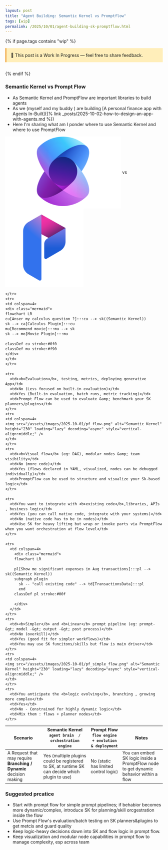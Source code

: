 ```yaml
---
layout: post
title: "Agent Building: Semantic Kernel vs Promptflow"
tags: [wip]
permalink: /2025/10/01/agent-building-sk-promptflow.html
---
```


{% if page.tags contains "wip" %}

<div style="background:#ffeeba; border-left:4px solid #f0ad4e; padding:1em; margin-bottom:2em;">
  🚧 This post is a Work In Progress — feel free to share feedback.
</div>
{% endif %}

### Semantic Kernel vs Prompt Flow

- As Semantic Kernel and PromptFlow are important libraries to build agents 
- As we (myself and my buddy ) are building [A personal finance app with Agents In-Built]({% link _posts/2025-10-02-how-to-design-an-app-with-agents.md %})
-  Here I'm sharing what am I ponder where to use Semantic Kernel and where to use PromptFlow

<img src="/assets/images/2025-10-01/sk.png" alt="Semantic Kernel" height="230" loading="lazy" decoding="async" style="vertical-align:middle;" />
 vs 
<img src="/assets/images/2025-10-01/pf.svg" alt="PromptFlow" height="250" loading="lazy" decoding="async" style="vertical-align:middle;" />

<table>
  <thead>
    <tr>
      <th>Scenario</th>
      <th>Semantic Kernel <br/><code>agent brain  / orchestration engine</code></th>
      <th>Prompt Flow <br/><code>flow engine + evolution & deployment</code></th>
      <th>Notes</th>
    </tr>
  </thead>
  <tbody>
    <tr>
      <td>A Request that may require <b>Branching / Dynamic</b>  decision making</b>
      </td>
      <td>Yes (multiple plugins could be registered to SK, at runtime SK can decide which plugin to use)</td>
      <td>No (static has limited control logic)</td>
      <td>You can embed SK logic inside a PromptFlow node to get dynamic behavior within a flow</td>
    
    </tr>
    <tr>
    <td colspan=4>
    <div class="mermaid">
    flowchart LR
    cu[Anser my calculus question ?]:::cu --> sk((Semantic Kernel))
    sk --> ca[Calculus Plugin]:::cu
    mu[Recommend movie]:::mu --> sk
    sk --> mo[Movie Plugin]:::mu

    classDef cu stroke:#0f0
    classDef mu stroke:#f90
    </div>
    </td>
    </tr>
    
    <tr>
      <td><b>Evaluation</b>, testing, metrics, deploying generative App</td>
      <td>No (Less focused on built-in evaluation)</td>
      <td>Yes (Built-in evaluation, batch runs, metric tracking)</td>
      <td>Prompt Flow can be used to evaluate &amp; benchmark your SK planners/plugins</td>
    </tr>
    <tr>
    <td colspan=4>
    <img src="/assets/images/2025-10-01/pf_flow.png" alt="Semantic Kernel" height="230" loading="lazy" decoding="async" style="vertical-align:middle;" />
    </td>
    </tr>
    <tr>
      <td><b>Visual flow</b> (eg: DAG), modular nodes &amp; team visibility</td>
      <td>No (more code)</td>
      <td>Yes (flows declared in YAML, visualized, nodes can be debugged individually)</td>
      <td>PromptFlow can be used to structure and visualize your Sk-based logic</td>
    </tr>
    
    <tr>
      <td>You want to integrate with <b>existing code</b>,libraries, APIs , business logic</td>
      <td>Yes (you can call native code, integrate with your systems)</td>
      <td>No (native code has to be in nodes)</td>
      <td>Use SK for heavy lifting but wrap or invoke parts via PromptFlow when you want orchestration at flow level</td>
    </tr>

    <tr>
      <td colspan=4>
        <div class="mermaid">
        flowchart LR

        pl[Show me significant expenses in Aug transactions]:::pl --> sk((Semantic Kernel))
        subgraph plugin
          sk -- "call existing code" --> td[TransactionsData]:::pl
          end
        classDef pl stroke:#00f

        </div>
      </td>
    </tr>
    <tr>
      <td><b>Simpler</b> and <b>Linear</b> prompt pipeline (eg: prompt-&gt; model -&gt; output -&gt; post process)</td>
      <td>No (overkill)</td>
      <td>Yes (good fit for simpler workflows)</td>
      <td>You may use SK funcitons/skills but flow is main driver</td>
    </tr>
    <tr>
    <td colspan=4>    
    <img src="/assets/images/2025-10-01/pf_simple_flow.png" alt="Semantic Kernel" height="230" loading="lazy" decoding="async" style="vertical-align:middle;" />
    </td>
    </tr>
    <tr>
      <td>You anticipate the <b>logic evolving</b>, branching , growing more complex</td>
      <td>Yes</td>
      <td>No - Constrained for highly dynamic logic</td>
      <td>Mix them : flows + planner nodes</td>
    </tr>
  </tbody>
</table>


### Suggested prcatice
- Start with prompt flow for simple prompt pipelines; if behabior becomes more dynamic/complex, introduce SK for planning/skill orcgestration inside the flow
- Use Prompt Flow's evaluation/batch testing on SK planners&plugins to get metcis and guard quality
- Keep logic-heavy decisions down into SK and flow logic in prompt flow.
- Keep visualization and modular node capabilities in prompt flow to manage complexity, esp across team
  